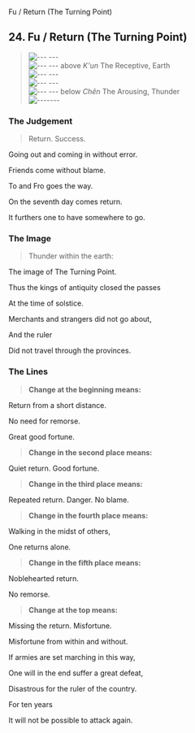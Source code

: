 Fu / Return (The Turning Point)
## 24. Fu / Return (The Turning Point)
> ![--- ---](../images/yinU.gif)   
> ![--- ---](../images/yinU.gif) above _K'un_ The Receptive, Earth  
> ![--- ---](../images/yinU.gif)   
> ![--- ---](../images/yinU.gif)   
> ![--- ---](../images/yinU.gif) below _Chên_ The Arousing, Thunder  
> ![-------](../images/yangU.gif)
### The Judgement
> Return. Success.  
> 
 Going out and coming in without error.  
> 
 Friends come without blame.  
> 
 To and Fro goes the way.  
> 
 On the seventh day comes return.  
> 
 It furthers one to have somewhere to go.
### The Image
> Thunder within the earth:  
> 
 The image of The Turning Point.  
> 
 Thus the kings of antiquity closed the passes  
> 
 At the time of solstice.  
> 
 Merchants and strangers did not go about,  
> 
 And the ruler  
> 
 Did not travel through the provinces.
### The Lines

 > **Change at the beginning means:**  
> 
 Return from a short distance.  
> 
 No need for remorse.  
> 
 Great good fortune.
 > **Change in the second place means:**  
> 
 Quiet return. Good fortune.
 > **Change in the third place means:**  
> 
 Repeated return. Danger. No blame.
 > **Change in the fourth place means:**  
> 
 Walking in the midst of others,  
> 
 One returns alone.
 > **Change in the fifth place means:**  
> 
 Noblehearted return.  
> 
 No remorse.
 > **Change at the top means:**  
> 
 Missing the return. Misfortune.  
> 
 Misfortune from within and without.  
> 
 If armies are set marching in this way,  
> 
 One will in the end suffer a great defeat,  
> 
 Disastrous for the ruler of the country.  
> 
 For ten years  
> 
 It will not be possible to attack again.



